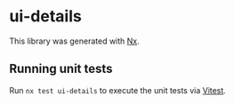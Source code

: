 # ui-details

This library was generated with [Nx](https://nx.dev).

## Running unit tests

Run `nx test ui-details` to execute the unit tests via [Vitest](https://vitest.dev/).

